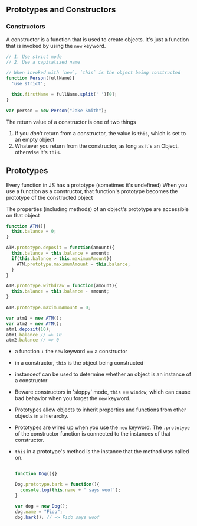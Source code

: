 ## Prototypes and Constructors
### Constructors
A constructor is a function that is used to create objects. It's just a function
that is invoked by using the `new` keyword.

```js
// 1. Use strict mode
// 2. Use a capitalized name

// When invoked with `new`, `this` is the object being constructed
function Person(fullName){
  'use strict';

  this.firstName = fullName.split(' ')[0];
}

var person = new Person("Jake Smith");

```

The return value of a constructor is one of two things
1. If you *don't* return from a constructor, the value is `this`, which is set to an empty object
2. Whatever you return from the constructor, as long as it's an Object, otherwise it's `this`.

## Prototypes
Every function in JS has a prototype (sometimes it's undefined)
When you use a function as a constructor, that function's prototype becomes the
prototype of the constructed object

The properties (including methods) of an object's prototype are accessible on
that object

```js
function ATM(){
  this.balance = 0;
}

ATM.prototype.deposit = function(amount){
  this.balance = this.balance + amount;
  if(this.balance > this.maximumAmount){
    ATM.prototype.maximumAmount = this.balance;
  }
}

ATM.prototype.withdraw = function(amount){
  this.balance = this.balance - amount;
}

ATM.prototype.maximumAmount = 0;

var atm1 = new ATM();
var atm2 = new ATM();
atm1.deposit(10);
atm1.balance // => 10
atm2.balance // => 0
```

- a function + the `new` keyword == a constructor
- in a constructor, `this` is the object being constructed
- instanceof can be used to determine whether an object is an instance of a
  constructor
- Beware constructors in 'sloppy' mode, `this` == `window`, which can cause bad
  behavior when you forget the `new` keyword.
- Prototypes allow objects to inherit properties and functions from other
  objects in a hierarchy.
- Prototypes are wired up when you use the `new` keyword. The `.prototype` of
  the constructor function is connected to the instances of that constructor.
- `this` in a prototype's method is the instance that the method was called on.

    ```js

    function Dog(){}

    Dog.prototype.bark = function(){
      console.log(this.name + ' says woof');
    }

    var dog = new Dog();
    dog.name = "Fido";
    dog.bark(); // => Fido says woof
    ```
